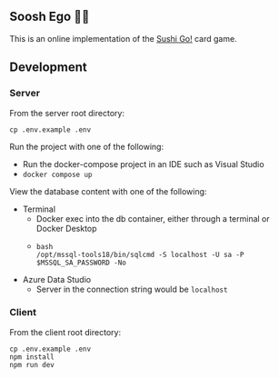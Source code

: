 ## Soosh Ego 😵‍💫

This is an online implementation of the [Sushi Go!](https://boardgamegeek.com/boardgame/133473/sushi-go) card game.

## Development

### Server

From the server root directory:
```
cp .env.example .env
```

Run the project with one of the following:
- Run the docker-compose project in an IDE such as Visual Studio
- `docker compose up`

View the database content with one of the following:
- Terminal
  - Docker exec into the db container, either through a terminal or Docker Desktop
  - ```
    bash
    /opt/mssql-tools18/bin/sqlcmd -S localhost -U sa -P $MSSQL_SA_PASSWORD -No
    ```
- Azure Data Studio
  - Server in the connection string would be `localhost`

### Client

From the client root directory:
```
cp .env.example .env
npm install
npm run dev
```
